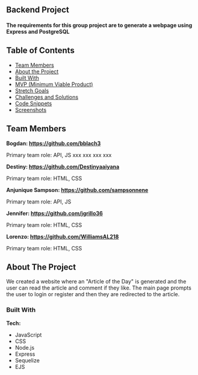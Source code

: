 ## Backend Project
#### The requirements for this group project are to generate a webpage using Express and PostgreSQL


<!-- Table of contents -->

## Table of Contents
* [Team Members](#team-members) 
* [About the Project](#about-the-project)   
* [Built With](#built-with)               
* [MVP (Minimum Viable Product)](#mvp-minimum-viable-product)
* [Stretch Goals](#stretch-goals)
* [Challenges and Solutions](#challenges-and-solutions)
* [Code Snippets](#code-snippets)
* [Screenshots](#screenshots)


## Team Members

<strong> Bogdan: https://github.com/bblach3 </strong>

Primary team role: API, JS xxx xxx xxx xxx

<strong> Destiny: https://github.com/Destinyaaiyana </strong>

Primary team role: HTML, CSS

<strong> Anjunique Sampson: https://github.com/sampsonnene </strong>

Primary team role: API, JS 

<strong> Jennifer: https://github.com/jgrillo36 </strong>

Primary team role: HTML, CSS

<strong> Lorenzo: https://github.com/WilliamsAL218 </strong>

Primary team role: HTML, CSS



## About The Project

We created a website where an "Article of the Day" is generated and the user can read the article and comment if they like. The main page prompts the user to login or register and then they are redirected to the article.


### Built With

<strong> Tech: </strong>

* JavaScript
* CSS
* Node.js
* Express
* Sequelize
* EJS


